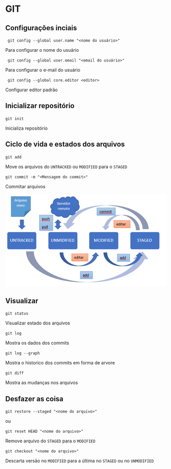# GIT

## Configurações inciais
 
 `` git config --global user.name "<nome do usuário>"``

 Para configurar o nome do usuário

`` git config --global user.email "<email do usuário>"``

Para configurar o e-mail do usuário

`` git config --global core.editor <editor>``

Configurar editor padrão

## Inicializar repositório

`` git init ``

Inicializa repositório

## Ciclo de vida e estados dos arquivos

`` git add ``

Move os arquivos do `UNTRACKED` ou `MODIFIED` para o `STAGED`

`` git commit -m "<Mensagem do commit>" ``

Commitar arquivos

![Imagen 01](./img01.png)

## Visualizar

`` git status ``

Visualizar estado dos arquivos

`` git log ``

Mostra os dados dos commits

`` git log --graph ``

Mostra o historico dos commits em forma de arvore

`` git diff ``

Mostra as mudanças nos arquivos

## Desfazer as coisa

`` git restore --staged "<nome do arquivo>" ``

ou

`` git reset HEAD "<nome do arquivo>" ``

Remove arquivo do `STAGED` para o `MODIFIED`

`` git checkout "<nome do arquivo>" ``

Descarta versão no `MODIFIED` para a última no `STAGED` ou no `UNMODIFIED`  

